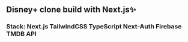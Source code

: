 ## Disney+ clone build with Next.js✨

### Stack: Next.js TailwindCSS TypeScript Next-Auth Firebase TMDB API


